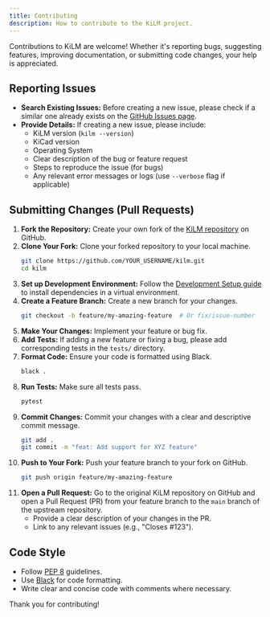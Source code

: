 ```yaml
---
title: Contributing
description: How to contribute to the KiLM project.
---
```


Contributions to KiLM are welcome! Whether it's reporting bugs, suggesting features, improving documentation, or submitting code changes, your help is appreciated.

## Reporting Issues

- **Search Existing Issues:** Before creating a new issue, please check if a similar one already exists on the [GitHub Issues page](https://github.com/barisgit/kilm/issues).
- **Provide Details:** If creating a new issue, please include:
    - KiLM version (`kilm --version`)
    - KiCad version
    - Operating System
    - Clear description of the bug or feature request
    - Steps to reproduce the issue (for bugs)
    - Any relevant error messages or logs (use `--verbose` flag if applicable)

## Submitting Changes (Pull Requests)

1.  **Fork the Repository:** Create your own fork of the [KiLM repository](https://github.com/barisgit/kilm) on GitHub.
2.  **Clone Your Fork:** Clone your forked repository to your local machine.
    ```bash
    git clone https://github.com/YOUR_USERNAME/kilm.git
    cd kilm
    ```
3.  **Set up Development Environment:** Follow the [Development Setup guide](/community/development/) to install dependencies in a virtual environment.
4.  **Create a Feature Branch:** Create a new branch for your changes.
    ```bash
    git checkout -b feature/my-amazing-feature  # Or fix/issue-number
    ```
5.  **Make Your Changes:** Implement your feature or bug fix.
6.  **Add Tests:** If adding a new feature or fixing a bug, please add corresponding tests in the `tests/` directory.
7.  **Format Code:** Ensure your code is formatted using Black.
    ```bash
    black .
    ```
8.  **Run Tests:** Make sure all tests pass.
    ```bash
    pytest
    ```
9.  **Commit Changes:** Commit your changes with a clear and descriptive commit message.
    ```bash
    git add .
    git commit -m "feat: Add support for XYZ feature"
    ```
10. **Push to Your Fork:** Push your feature branch to your fork on GitHub.
    ```bash
    git push origin feature/my-amazing-feature
    ```
11. **Open a Pull Request:** Go to the original KiLM repository on GitHub and open a Pull Request (PR) from your feature branch to the `main` branch of the upstream repository.
    - Provide a clear description of your changes in the PR.
    - Link to any relevant issues (e.g., "Closes #123").

## Code Style

- Follow [PEP 8](https://www.python.org/dev/peps/pep-0008/) guidelines.
- Use [Black](https://github.com/psf/black) for code formatting.
- Write clear and concise code with comments where necessary.

Thank you for contributing! 